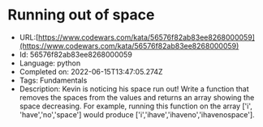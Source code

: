 # Running out of space

 - URL:[https://www.codewars.com/kata/56576f82ab83ee8268000059](https://www.codewars.com/kata/56576f82ab83ee8268000059)
 - Id: 56576f82ab83ee8268000059
 - Language: python
 - Completed on: 2022-06-15T13:47:05.274Z
 - Tags: Fundamentals
 - Description:
Kevin is noticing his space run out! Write a function that removes the spaces from the values and returns an array showing the space decreasing.
For example, running this function on the array ['i', 'have','no','space'] would produce ['i','ihave','ihaveno','ihavenospace'].
